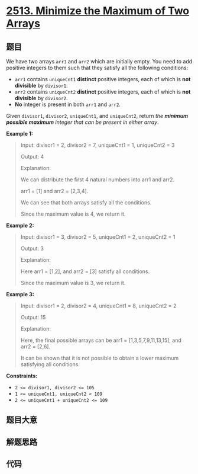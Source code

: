 # [2513. Minimize the Maximum of Two Arrays](https://leetcode.com/problems/minimize-the-maximum-of-two-arrays/)

## 题目

We have two arrays `arr1` and `arr2` which are initially empty. You need to
add positive integers to them such that they satisfy all the following
conditions:

  * `arr1` contains `uniqueCnt1` **distinct** positive integers, each of which is **not divisible** by `divisor1`.
  * `arr2` contains `uniqueCnt2` **distinct** positive integers, each of which is **not divisible** by `divisor2`.
  * **No** integer is present in both `arr1` and `arr2`.

Given `divisor1`, `divisor2`, `uniqueCnt1`, and `uniqueCnt2`, return _the
**minimum possible maximum** integer that can be present in either array_.



**Example 1:**

> Input: divisor1 = 2, divisor2 = 7, uniqueCnt1 = 1, uniqueCnt2 = 3
> 
> Output: 4
> 
> Explanation: 
> 
> We can distribute the first 4 natural numbers into arr1 and arr2.
> 
> arr1 = [1] and arr2 = [2,3,4].
> 
> We can see that both arrays satisfy all the conditions.
> 
> Since the maximum value is 4, we return it.

**Example 2:**

> Input: divisor1 = 3, divisor2 = 5, uniqueCnt1 = 2, uniqueCnt2 = 1
> 
> Output: 3
> 
> Explanation: 
> 
> Here arr1 = [1,2], and arr2 = [3] satisfy all conditions.
> 
> Since the maximum value is 3, we return it.

**Example 3:**

> Input: divisor1 = 2, divisor2 = 4, uniqueCnt1 = 8, uniqueCnt2 = 2
> 
> Output: 15
> 
> Explanation: 
> 
> Here, the final possible arrays can be arr1 = [1,3,5,7,9,11,13,15], and arr2 = [2,6].
> 
> It can be shown that it is not possible to obtain a lower maximum satisfying all conditions. 

**Constraints:**

  * `2 <= divisor1, divisor2 <= 105`
  * `1 <= uniqueCnt1, uniqueCnt2 < 109`
  * `2 <= uniqueCnt1 + uniqueCnt2 <= 109`


## 题目大意

## 解题思路

## 代码

```javascript

```



